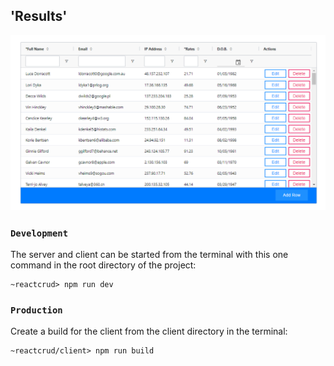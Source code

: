 ## 'Results'

![grid pic](https://github.com/bchariot/ReactCRUD/blob/master/client/public/grid.png?raw=true)

### `Development`

The server and client can be started from the terminal with this one command in the root directory of the project:

```
~reactcrud> npm run dev
```

### `Production`

Create a build for the client from the client directory in the terminal:

```
~reactcrud/client> npm run build
```
